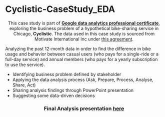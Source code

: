 # Cyclistic-CaseStudy_EDA


<center>This case study is part of <a href='https://www.coursera.org/account/accomplishments/professional-cert/ZL5LM69U7EM3'><b>Google data analytics professional certificate</b></a>, exploring the business problem of a hypothetical bike-sharing service in Chicago, <b>Cyclistic</b>. The data used in this case study is sourced from Motivate International Inc under <a href='https://ride.divvybikes.com/data-license-agreement'>this agreement</a>.</center>

Analyzing the past 12-month data in order to find the difference in bike usage and behavior between casual users (who pays for a single-ride or a full-day service) and annual members (who pays for a yearly subscription to use the service).

- Identifying business problem defined by stakeholder
- Applying the data analysis process (Ask, Prepare, Process, Analyse, Share, Act)
- Sharing analysis findings through PowerPoint presentation
- Suggesting some data-driven decisions

<h3><center>Final Analysis presentation <b><a href='https://github.com/Moustafa-AbdElKader/Cyclistic-CaseStudy_EDA/blob/main/Cylystic%20Case%20Study%20(Presentation).pdf'>here</a></b></center></h3>

